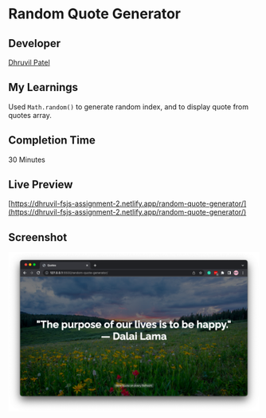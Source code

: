 # Random Quote Generator

## Developer
[Dhruvil Patel](https://github.com/dhruvilxcode)

## My Learnings
Used `Math.random()` to generate random index, and to display quote from quotes array.

## Completion Time
30 Minutes

## Live Preview
[https://dhruvil-fsjs-assignment-2.netlify.app/random-quote-generator/](https://dhruvil-fsjs-assignment-2.netlify.app/random-quote-generator/)

## Screenshot
![image](./screenshot.png)
